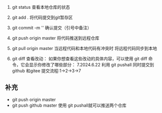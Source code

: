    1. git status  查看本地仓库的状态
   2. git add .   将代码提交到git暂存区
   3. git commit -m '' 确认提交（引号中备注）
   4. git push origin master 将代码推送到远程仓库

   5. git pull origin master 当远程代码和本地代码有冲突时  将远程代码同步到本地
   6. git diff  查看改动： 如果你想查看这些改动的具体内容，可以使用 git diff 命令，它会显示你修改了哪些部分：
   7.2024.6.22 利用 git pushall 同时提交到github 和gitee 
   提交流程:1->2->3->7 

   ## 补充

   - git push origin master
   - git push github master
   使用 git pushall就可以推送两个仓库